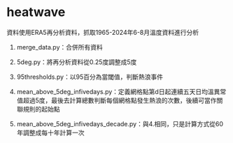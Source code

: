 # heatwave

資料使用ERA5再分析資料，抓取1965-2024年6-8月溫度資料進行分析

1. merge_data.py：合併所有資料

2. 5deg.py：將再分析資料從0.25度調整成5度

3. 95thresholds.py：以95百分為當閾值，判斷熱浪事件

4. mean_above_5deg_infivedays.py：定義網格點第d日起連續五天日均溫異常值超過5度，最後去計算總數判斷每個網格點發生熱浪的次數，後續可當作關聯規則的起始點

5. mean_above_5deg_infivedays_decade.py：與4.相同，只是計算方式從60年調整成每十年計算一次
